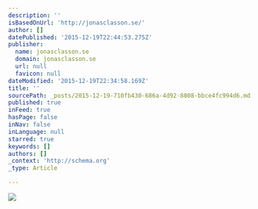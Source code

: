 ```yaml
---
description: ''
isBasedOnUrl: 'http://jonasclasson.se/'
author: []
datePublished: '2015-12-19T22:44:53.275Z'
publisher:
  name: jonasclasson.se
  domain: jonasclasson.se
  url: null
  favicon: null
dateModified: '2015-12-19T22:34:58.169Z'
title: ''
sourcePath: _posts/2015-12-19-710fb430-686a-4d92-8808-bbce4fc994d6.md
published: true
inFeed: true
hasPage: false
inNav: false
inLanguage: null
starred: true
keywords: []
authors: []
_context: 'http://schema.org'
_type: Article

---
```

![](http://jonasclasson.se/wp-content/uploads/2015/12/infohemsida2.jpeg)